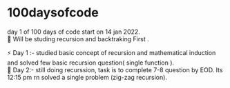 # 100daysofcode
day 1 of 100 days of code start on 14 jan 2022.                                                                                                           
💬 Will be studing recursion and backtraking First .  


⚡ Day 1 :- studied basic concept of recursion and mathematical induction and solved few basic recursion question( single function ).       
💬 Day 2:- still doing recurssion, task is to complete 7-8 question by EOD. Its 12:15 pm rn solved a single problem (zig-zag recursion). 
